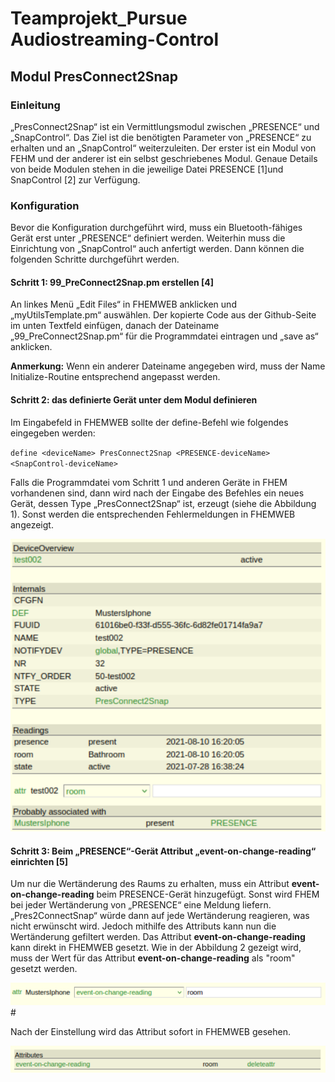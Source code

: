 # Teamprojekt_Pursue Audiostreaming-Control
## Modul PresConnect2Snap
### Einleitung
„PresConnect2Snap“ ist ein Vermittlungsmodul zwischen „PRESENCE“ und „SnapControl“. 
Das Ziel ist die benötigten Parameter von „PRESENCE“ zu erhalten und an „SnapControl“ weiterzuleiten. 
Der erster ist ein Modul von FEHM und der anderer ist ein selbst geschriebenes Modul. 
Genaue Details von beide Modulen stehen in die jeweilige Datei PRESENCE [1]und SnapControl [2] zur Verfügung.

### Konfiguration
Bevor die Konfiguration durchgeführt wird, muss ein Bluetooth-fähiges Gerät erst unter „PRESENCE“ definiert werden.
Weiterhin muss die Einrichtung von „SnapControl“ auch anfertigt werden. Dann können die folgenden Schritte durchgeführt werden.
#### Schritt 1: 99_PreConnect2Snap.pm erstellen [4]
An linkes Menü „Edit Files“ in FHEMWEB anklicken und „myUtilsTemplate.pm“ auswählen. Der kopierte Code aus der Github-Seite im unten Textfeld einfügen, danach der Dateiname „99_PreConnect2Snap.pm“ für die Programmdatei eintragen und „save as“ anklicken.

**Anmerkung:** Wenn ein anderer Dateiname angegeben wird, muss der Name Initialize-Routine entsprechend angepasst werden.

#### Schritt 2: das definierte Gerät unter dem Modul definieren
Im Eingabefeld in FHEMWEB sollte der define-Befehl wie folgendes eingegeben werden:

`define <deviceName> PresConnect2Snap <PRESENCE-deviceName> <SnapControl-deviceName>`

Falls die Programmdatei vom Schritt 1 und anderen Geräte in FHEM vorhandenen sind, 
dann wird nach der Eingabe des Befehles ein neues Gerät, dessen Type „PresConnect2Snap“ ist, 
erzeugt (siehe die Abbildung 1). Sonst werden die entsprechenden Fehlermeldungen in FHEMWEB angezeigt.

![UberblickPC2SGeraet](ueberblick_PC2S_geraet.png)

#### Schritt 3: Beim „PRESENCE“-Gerät Attribut „event-on-change-reading“ einrichten [5]
Um nur die Wertänderung des Raums zu erhalten, muss ein Attribut **event-on-change-reading** beim PRESENCE-Gerät hinzugefügt. 
Sonst wird FHEM bei jeder Wertänderung von „PRESENCE“ eine Meldung liefern. 
„Pres2ConnectSnap“ würde dann auf jede Wertänderung reagieren, was nicht erwünscht wird. 
Jedoch mithilfe des Attributs kann nun die Wertänderung gefiltert werden. 
Das Attribut **event-on-change-reading** kann direkt in FHEMWEB gesetzt. 
Wie in der Abbildung 2 gezeigt wird, muss der Wert für das Attribut **event-on-change-reading** als "room" gesetzt werden.

![ATTReventonchangereading](attr_eventonchangereading.png)#

Nach der Einstellung wird das Attribut sofort in FHEMWEB gesehen.

![ATTReventonchangereadingErgebnis](attr_eventonchangereading_erg.png)





